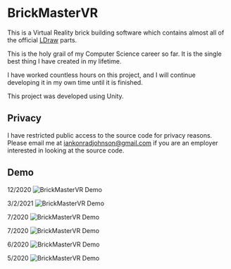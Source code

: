 # BrickMasterVR

This is a Virtual Reality brick building software which contains almost all of the official [LDraw](https://www.ldraw.org/) parts.

This is the holy grail of my Computer Science career so far. It is the single best thing I have created in my lifetime.

I have worked countless hours on this project, and I will continue developing it in my own time until it is finished.

This project was developed using Unity.

## Privacy

I have restricted public access to the source code for privacy reasons. Please email me at iankonradjohnson@gmail.com if you are an employer interested in looking at the source code.

## Demo

12/2020
![BrickMasterVR Demo](BMVR.gif)

3/2/2021
![BrickMasterVR Demo](BMVR-UI.gif)

7/2020
![BrickMasterVR Demo](BMVR-castle.gif)

7/2020
![BrickMasterVR Demo](BMVR-modular.gif)

6/2020
![BrickMasterVR Demo](BMVR-test.gif)

5/2020
![BrickMasterVR Demo](BMVR-first.gif)
